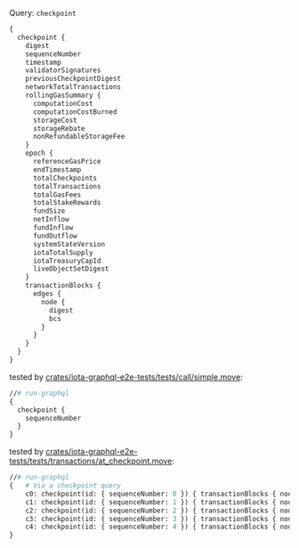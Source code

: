 Query: `checkpoint`

```graphql
{
  checkpoint {
    digest
    sequenceNumber
    timestamp
    validatorSignatures
    previousCheckpointDigest
    networkTotalTransactions
    rollingGasSummary {
      computationCost
      computationCostBurned
      storageCost
      storageRebate
      nonRefundableStorageFee
    }
    epoch {
      referenceGasPrice
      endTimestamp
      totalCheckpoints
      totalTransactions
      totalGasFees
      totalStakeRewards
      fundSize
      netInflow
      fundInflow
      fundOutflow
      systemStateVersion
      iotaTotalSupply
      iotaTreasuryCapId
      liveObjectSetDigest
    }
    transactionBlocks {
      edges {
        node {
          digest
          bcs
        }
      }
    }
  }
}
```

tested by [crates/iota-graphql-e2e-tests/tests/call/simple.move](../../../iota-graphql-e2e-tests/tests/call/simple.move):

```graphql
//# run-graphql
{
  checkpoint {
    sequenceNumber
  }
}
```

tested by [crates/iota-graphql-e2e-tests/tests/transactions/at_checkpoint.move](../../../iota-graphql-e2e-tests/tests/transactions/at_checkpoint.move):

```graphql
//# run-graphql
{   # Via a checkpoint query
    c0: checkpoint(id: { sequenceNumber: 0 }) { transactionBlocks { nodes { ...Tx } } }
    c1: checkpoint(id: { sequenceNumber: 1 }) { transactionBlocks { nodes { ...Tx } } }
    c2: checkpoint(id: { sequenceNumber: 2 }) { transactionBlocks { nodes { ...Tx } } }
    c3: checkpoint(id: { sequenceNumber: 3 }) { transactionBlocks { nodes { ...Tx } } }
    c4: checkpoint(id: { sequenceNumber: 4 }) { transactionBlocks { nodes { ...Tx } } }
}
```
